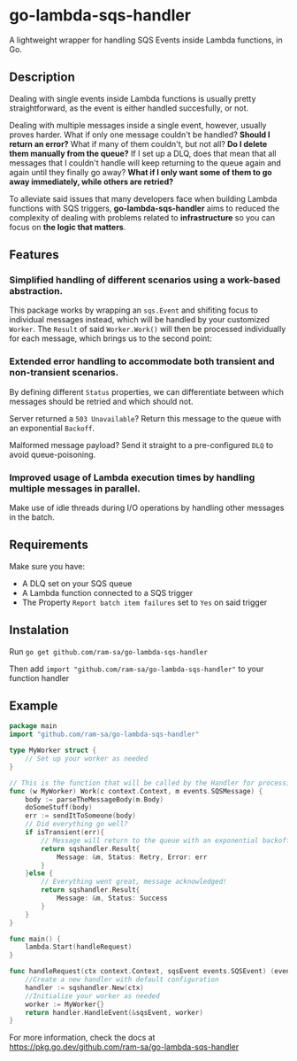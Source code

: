 # go-lambda-sqs-handler
A lightweight wrapper for handling SQS Events inside 
Lambda functions, in Go.

## Description
Dealing with single events inside Lambda functions is usually pretty straightforward, as the event is either handled succesfully, or not.

Dealing with multiple messages inside a single event, however, usually proves harder. What if only one message couldn't be handled? **Should I return an error?** What if many of them couldn't, but not all? **Do I delete them manually from the queue?** If I set up a DLQ, does that mean that all messages that I couldn't handle will keep returning to the queue again and again until they finally go away? **What if I only want some of them to go away immediately, while others are retried?**

To alleviate said issues that many developers face when building Lambda functions with SQS triggers, **go-lambda-sqs-handler** aims to reduced the complexity of dealing with problems related to **infrastructure** so you can focus on **the logic that matters**.

## Features
### Simplified handling of different scenarios using a work-based abstraction.
This package works by wrapping an `sqs.Event` and shifiting focus to individual messages instead, which will be handled by your customized `Worker`. The `Result` of said `Worker.Work()` will then be processed individually for each message, which brings us to the second point:

### Extended error handling to accommodate both transient and non-transient scenarios.
By defining different `Status` properties, we can differentiate between which messages should be retried and which should not. 

Server returned a `503 Unavailable`? Return this message to the queue with an exponential `Backoff`.

Malformed message payload? Send it straight to a pre-configured `DLQ` to avoid queue-poisoning.

### Improved usage of Lambda execution times by handling multiple messages in parallel.
Make use of idle threads during I/O operations by handling other messages in the batch.

## Requirements
Make sure you have:
* A DLQ set on your SQS queue
* A Lambda function connected to a SQS trigger
* The Property `Report batch item failures` set to `Yes` on said trigger

## Instalation
Run `go get github.com/ram-sa/go-lambda-sqs-handler`

Then add `import "github.com/ram-sa/go-lambda-sqs-handler"` to your function handler

## Example
```go
package main
import "github.com/ram-sa/go-lambda-sqs-handler"

type MyWorker struct {
    // Set up your worker as needed
}

// This is the function that will be called by the Handler for processing a message.
func (w MyWorker) Work(c context.Context, m events.SQSMessage) {
    body := parseTheMessageBody(m.Body)
    doSomeStuff(body)
    err := sendItToSomeone(body)
    // Did everything go well?
    if isTransient(err){
        // Message will return to the queue with an exponential backoff.
        return sqshandler.Result{
            Message: &m, Status: Retry, Error: err
        }
    }else {
        // Everything went great, message acknowledged!
        return sqshandler.Result{
            Message: &m, Status: Success
        }
    }
}

func main() {
	lambda.Start(handleRequest)
}

func handleRequest(ctx context.Context, sqsEvent events.SQSEvent) (events.SQSEventResponse, error) {
    //Create a new handler with default configuration
	handler := sqshandler.New(ctx)
    //Initialize your worker as needed
    worker := MyWorker{}
	return handler.HandleEvent(&sqsEvent, worker)
}
```


For more information, check the docs at  https://pkg.go.dev/github.com/ram-sa/go-lambda-sqs-handler